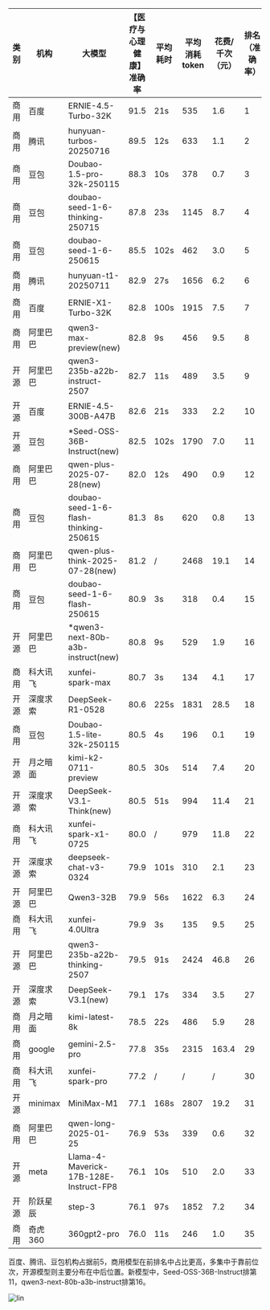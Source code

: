 
|类别|机构|大模型|【医疗与心理健康】准确率|平均耗时|平均消耗token|花费/千次（元）|排名（准确率）|
|---|---|-----|-------------------|-------|-----------|-----------|-----------|
|商用|百度|ERNIE-4.5-Turbo-32K|91.5|21s|535|1.6|1|
|商用|腾讯|hunyuan-turbos-20250716|89.5|12s|633|1.1|2|
|商用|豆包|Doubao-1.5-pro-32k-250115|88.3|10s|378|0.7|3|
|商用|豆包|doubao-seed-1-6-thinking-250715|87.8|23s|1145|8.7|4|
|商用|豆包|doubao-seed-1-6-250615|85.5|102s|462|3.0|5|
|商用|腾讯|hunyuan-t1-20250711|82.9|27s|1656|6.2|6|
|商用|百度|ERNIE-X1-Turbo-32K|82.8|100s|1915|7.5|7|
|商用|阿里巴巴|qwen3-max-preview(new)|82.8|9s|456|9.5|8|
|开源|阿里巴巴|qwen3-235b-a22b-instruct-2507|82.7|11s|489|3.5|9|
|开源|百度|ERNIE-4.5-300B-A47B|82.6|21s|333|2.2|10|
|开源|豆包|*Seed-OSS-36B-Instruct(new)|82.5|102s|1790|7.0|11|
|商用|阿里巴巴|qwen-plus-2025-07-28(new)|82.0|12s|490|0.9|12|
|商用|豆包|doubao-seed-1-6-flash-thinking-250615|81.3|8s|620|0.8|13|
|商用|阿里巴巴|qwen-plus-think-2025-07-28(new)|81.2|/|2468|19.1|14|
|商用|豆包|doubao-seed-1-6-flash-250615|80.9|3s|318|0.4|15|
|开源|阿里巴巴|*qwen3-next-80b-a3b-instruct(new)|80.8|9s|529|1.9|16|
|商用|科大讯飞|xunfei-spark-max|80.7|3s|134|4.1|17|
|开源|深度求索|DeepSeek-R1-0528|80.6|225s|1831|28.5|18|
|商用|豆包|Doubao-1.5-lite-32k-250115|80.5|4s|196|0.1|19|
|开源|月之暗面|kimi-k2-0711-preview|80.5|30s|514|7.4|20|
|开源|深度求索|DeepSeek-V3.1-Think(new)|80.5|51s|994|11.4|21|
|商用|科大讯飞|xunfei-spark-x1-0725|80.0|/|979|11.8|22|
|开源|深度求索|deepseek-chat-v3-0324|79.9|101s|310|2.1|23|
|开源|阿里巴巴|Qwen3-32B|79.9|56s|1622|6.3|24|
|商用|科大讯飞|xunfei-4.0Ultra|79.9|3s|135|9.5|25|
|开源|阿里巴巴|qwen3-235b-a22b-thinking-2507|79.5|91s|2424|46.8|26|
|开源|深度求索|DeepSeek-V3.1(new)|79.1|17s|334|3.5|27|
|商用|月之暗面|kimi-latest-8k|78.5|22s|486|5.9|28|
|商用|google|gemini-2.5-pro|77.8|35s|2315|163.4|29|
|商用|科大讯飞|xunfei-spark-pro|77.2|/|/|/|30|
|开源|minimax|MiniMax-M1|77.1|168s|2807|19.2|31|
|商用|阿里巴巴|qwen-long-2025-01-25|76.9|53s|339|0.6|32|
|开源|meta|Llama-4-Maverick-17B-128E-Instruct-FP8|76.1|10s|510|2.0|33|
|开源|阶跃星辰|step-3|76.1|97s|1852|7.2|34|
|商用|奇虎360|360gpt2-pro|76.0|11s|246|1.0|35|<br><br>


百度、腾讯、豆包机构占据前5，商用模型在前排名中占比更高，多集中于靠前位次，开源模型则主要分布在中后位置。新模型中，Seed-OSS-36B-Instruct排第11，qwen3-next-80b-a3b-instruct排第16。

![lin](../pic/医疗与心理健康.png)